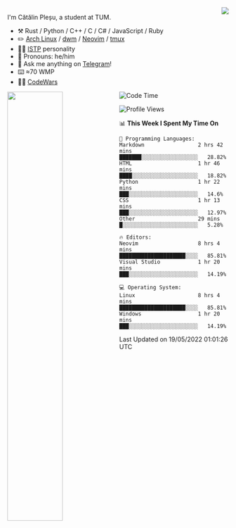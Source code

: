 <!--![](https://github.com/Catalinhimself/Catalinhimself/blob/main/Sakura_Nene_CPP.jpg)-->

<a href="https://github.com/RaoHai/RaoHai/actions">
<img align="right" src="https://github-readme-stats.vercel.app/api/wakatime?username=catalinhimself&theme=calm&layout=compact&langs_count=20" />
</a>
 
I'm Cătălin Pleșu, a student at TUM.

-   :hammer_and_pick: Rust / Python / C++ / C / C# / JavaScript / Ruby 
-   :pencil2: [Arch Linux](https://wiki.archlinux.org/title/Arch_Linux) / [dwm](https://dwm.suckless.org/) / [Neovim](https://neovim.io/) / [tmux](https://github.com/tmux/tmux/wiki)
-   :man_scientist: [ISTP](https://www.16personalities.com/istp-personality) personality
-   :man: Pronouns: he/him
-   :thought_balloon: Ask me anything on [Telegram](https://t.me/catalinplesu)!
-   ⌨️ ≈70 WMP
-   👨‍💻 [CodeWars](https://www.codewars.com/users/Catalinhimself)

[<img align="left" width="50%" src="https://github-readme-stats-ouuan.vercel.app/api?username=catalinplesu&theme=calm&show_icons=true">](https://metrics.lecoq.io/catalinplesu#gh-dark-mode-only)
 
<!--START_SECTION:waka-->
![Code Time](http://img.shields.io/badge/Code%20Time-0%20secs-blue)

![Profile Views](http://img.shields.io/badge/Profile%20Views-28-blue)

📊 **This Week I Spent My Time On** 

```text
💬 Programming Languages: 
Markdown                 2 hrs 42 mins       ███████░░░░░░░░░░░░░░░░░░   28.82% 
HTML                     1 hr 46 mins        ████░░░░░░░░░░░░░░░░░░░░░   18.82% 
Python                   1 hr 22 mins        ███░░░░░░░░░░░░░░░░░░░░░░   14.6% 
CSS                      1 hr 13 mins        ███░░░░░░░░░░░░░░░░░░░░░░   12.97% 
Other                    29 mins             █░░░░░░░░░░░░░░░░░░░░░░░░   5.28%

🔥 Editors: 
Neovim                   8 hrs 4 mins        █████████████████████░░░░   85.81% 
Visual Studio            1 hr 20 mins        ███░░░░░░░░░░░░░░░░░░░░░░   14.19%

💻 Operating System: 
Linux                    8 hrs 4 mins        █████████████████████░░░░   85.81% 
Windows                  1 hr 20 mins        ███░░░░░░░░░░░░░░░░░░░░░░   14.19%

```


 Last Updated on 19/05/2022 01:01:26 UTC
<!--END_SECTION:waka-->
